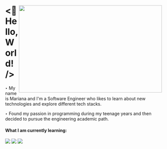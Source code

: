 <div>
  <div>
    <img src="https://user-images.githubusercontent.com/88731499/177053798-b37aa9cc-8cd0-4056-988e-ebda30b62fc1.png" width="460" height="280" align="right">
  </div>
  <div>
    <h1>&lt;👋 Hello, World! /&gt;</h1>
    <p>‣ My name is Mariana and I'm a Software Engineer who likes to learn about new technologies and explore different tech stacks.</p>
    <p>‣ Found my passion in programming during my teenage years and then decided to pursue the engineering academic path.</p>
    <div>
      <h4>What I am currently learning:</h4>
      <img src="https://img.shields.io/badge/javascript-%23323330.svg?style=for-the-badge&logo=javascript&logoColor=%23F7DF1E" />
      <img src="https://img.shields.io/badge/React-20232A?style=for-the-badge&logo=react&logoColor=61DAFB" />
      <img src="https://img.shields.io/badge/typescript-%23007ACC.svg?style=for-the-badge&logo=typescript&logoColor=white" />
    </div>
  </div>
</div>

<!---
amarianasilva/amarianasilva is a ✨ special ✨ repository because its `README.md` (this file) appears on your GitHub profile.
You can click the Preview link to take a look at your changes.
--->
